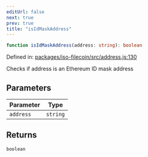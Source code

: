 ```yaml
---
editUrl: false
next: true
prev: true
title: "isIdMaskAddress"
---
```


```ts
function isIdMaskAddress(address: string): boolean
```

Defined in: [packages/iso-filecoin/src/address.js:130](https://github.com/hugomrdias/filecoin/blob/main/packages/iso-filecoin/src/address.js#L130)

Checks if address is an Ethereum ID mask address

## Parameters

| Parameter | Type |
| ------ | ------ |
| `address` | `string` |

## Returns

`boolean`
